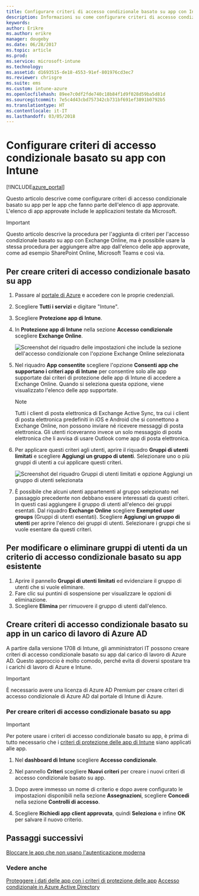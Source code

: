 ```yaml
---
title: Configurare criteri di accesso condizionale basato su app con Intune
description: Informazioni su come configurare criteri di accesso condizionale basato su app con Intune.
keywords: 
author: Erikre
ms.author: erikre
manager: dougeby
ms.date: 06/28/2017
ms.topic: article
ms.prod: 
ms.service: microsoft-intune
ms.technology: 
ms.assetid: d1693515-de18-4553-91ef-801976cd3ec7
ms.reviewer: chrisgre
ms.suite: ems
ms.custom: intune-azure
ms.openlocfilehash: 89ee7c0df2fde740c18b84f1d9f028d59ba5d81d
ms.sourcegitcommit: 7e5c4d43cbd757342cb731bf691ef3891b0792b5
ms.translationtype: HT
ms.contentlocale: it-IT
ms.lasthandoff: 03/05/2018
---
```

# <a name="set-up-app-based-conditional-access-policies-with-intune"></a>Configurare criteri di accesso condizionale basato su app con Intune

[!INCLUDE[azure_portal](./includes/azure_portal.md)]

Questo articolo descrive come configurare criteri di accesso condizionale basato su app per le app che fanno parte dell'elenco di app approvate. L'elenco di app approvate include le applicazioni testate da Microsoft.

> [!IMPORTANT]
> Questo articolo descrive la procedura per l'aggiunta di criteri per l'accesso condizionale basato su app con Exchange Online, ma è possibile usare la stessa procedura per aggiungere altre app dall'elenco delle app approvate, come ad esempio SharePoint Online, Microsoft Teams e così via.

## <a name="to-create-an-app-based-conditional-access-policy"></a>Per creare criteri di accesso condizionale basato su app
1.  Passare al [portale di Azure](https://portal.azure.com) e accedere con le proprie credenziali.

2.  Scegliere **Tutti i servizi** e digitare "Intune".

3.  Scegliere **Protezione app di Intune**.

4.  In **Protezione app di Intune** nella sezione **Accesso condizionale** scegliere **Exchange Online**.

    ![Screenshot del riquadro delle impostazioni che include la sezione dell'accesso condizionale con l'opzione Exchange Online selezionata](./media/MAM-conditional-access-1.png)

6. Nel riquadro **App consentite** scegliere l'opzione **Consenti app che supportano i criteri app di Intune** per consentire solo alle app supportate dai criteri di protezione delle app di Intune di accedere a Exchange Online. Quando si seleziona questa opzione, viene visualizzato l'elenco delle app supportate.

    > [!NOTE]
    > Tutti i client di posta elettronica di Exchange Active Sync, tra cui i client di posta elettronica predefiniti in iOS e Android che si connettono a Exchange Online, non possono inviare né ricevere messaggi di posta elettronica. Gli utenti riceveranno invece un solo messaggio di posta elettronica che li avvisa di usare Outlook come app di posta elettronica.

7. Per applicare questi criteri agli utenti, aprire il riquadro **Gruppi di utenti limitati** e scegliere **Aggiungi un gruppo di utenti**. Selezionare uno o più gruppi di utenti a cui applicare questi criteri.

    ![Screenshot del riquadro Gruppi di utenti limitati e opzione Aggiungi un gruppo di utenti selezionata](./media/mam-ca-add-user-group.png)

8. È possibile che alcuni utenti appartenenti al gruppo selezionato nel passaggio precedente non debbano essere interessati da questi criteri. In questi casi aggiungere il gruppo di utenti all'elenco dei gruppi esentati. Dal riquadro **Exchange Online** scegliere **Exempted user groups** (Gruppi di utenti esentati). Scegliere **Aggiungi un gruppo di utenti** per aprire l'elenco dei gruppi di utenti. Selezionare i gruppi che si vuole esentare da questi criteri.

## <a name="to-modify-or-delete-user-groups-from-an-existing-app-based-ca-policy"></a>Per modificare o eliminare gruppi di utenti da un criterio di accesso condizionale basato su app esistente

1. Aprire il pannello **Gruppi di utenti limitati** ed evidenziare il gruppo di utenti che si vuole eliminare.
2. Fare clic sui puntini di sospensione per visualizzare le opzioni di eliminazione.
3. Scegliere **Elimina** per rimuovere il gruppo di utenti dall'elenco.

## <a name="create-app-based-conditional-access-policies-in-azure-ad-workload"></a>Creare criteri di accesso condizionale basato su app in un carico di lavoro di Azure AD

A partire dalla versione 1708 di Intune, gli amministratori IT possono creare criteri di accesso condizionale basato su app dal carico di lavoro di Azure AD. Questo approccio è molto comodo, perché evita di doversi spostare tra i carichi di lavoro di Azure e Intune.

> [!IMPORTANT]
> È necessario avere una licenza di Azure AD Premium per creare criteri di accesso condizionale di Azure AD dal portale di Intune di Azure.

### <a name="to-create-an-app-based-conditional-access-policy"></a>Per creare criteri di accesso condizionale basato su app

> [!IMPORTANT]
> Per potere usare i criteri di accesso condizionale basato su app, è prima di tutto necessario che i [criteri di protezione delle app di Intune](app-protection-policies.md) siano applicati alle app.

1. Nel **dashboard di Intune** scegliere **Accesso condizionale**.

2. Nel pannello **Criteri** scegliere **Nuovi criteri** per creare i nuovi criteri di accesso condizionale basato su app.

4. Dopo avere immesso un nome di criterio e dopo avere configurato le impostazioni disponibili nella sezione **Assegnazioni**, scegliere **Concedi** nella sezione **Controlli di accesso**.

5. Scegliere **Richiedi app client approvata**, quindi **Seleziona** e infine **OK** per salvare il nuovo criterio.

## <a name="next-steps"></a>Passaggi successivi
[Bloccare le app che non usano l'autenticazione moderna](app-modern-authentication-block.md)

### <a name="see-also"></a>Vedere anche

[Proteggere i dati delle app con i criteri di protezione delle app](app-protection-policies.md)
[Accesso condizionale in Azure Active Directory](https://docs.microsoft.com/azure/active-directory/active-directory-conditional-access)
